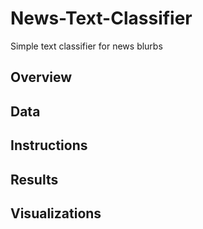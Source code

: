 # News-Text-Classifier
Simple text classifier for news blurbs

## Overview

## Data

## Instructions

## Results

## Visualizations

